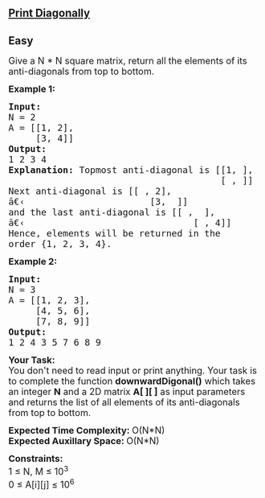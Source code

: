 <h2><a href="https://www.geeksforgeeks.org/print-the-matrix-diagonally-downwards/">Print Diagonally</a>

  ## Easy 

<div class="problem-statement">
                <p></p><p><span style="font-size:18px">Give a N * N square matrix, return all the elements of its anti-diagonals from top to bottom. </span></p>

<p><span style="font-size:18px"><strong>Example 1:</strong></span></p>

<pre><span style="font-size:18px"><strong>Input:</strong> 
N = 2
A = [[1, 2],
     [3, 4]]
<strong>Output:</strong>
1 2 3 4
<strong>Explanation:</strong> Topmost anti-diagonal is [[1, ], 
&nbsp;                                      [ , ]]
Next anti-diagonal is [[ , 2], 
â€‹                       [3,  ]]
and the last anti-diagonal is [[ ,  ], 
â€‹                               [ , 4]]
Hence, elements will be returned in the 
order {1, 2, 3, 4}.</span>
</pre>

<p><span style="font-size:18px"><strong>Example 2:</strong></span></p>

<pre><span style="font-size:18px"><strong>Input: 
</strong>N = 3 
A = [[1, 2, 3],
     [4, 5, 6],
     [7, 8, 9]]
<strong>Output:</strong> 
1 2 4 3 5 7 6 8 9
</span></pre>

<p><span style="font-size:18px"><strong>Your Task:</strong><br>
You don't need to read input or print anything. Your task is to complete the function <strong>downwardDigonal()</strong> which takes an integer <strong>N</strong> and a 2D matrix <strong>A[ ][ ]</strong> as input parameters and returns the list of all elements of its anti-diagonals from top to bottom.</span></p>

<p><span style="font-size:18px"><strong>Expected Time Complexity:&nbsp;</strong>O(N*N)<br>
<strong>Expected Auxillary Space:&nbsp;</strong>O(N*N)</span></p>

<p><span style="font-size:18px"><strong>Constraints:</strong><br>
1 ≤ N, M ≤ 10<sup>3</sup><br>
0 ≤ A[i][j] ≤ 10<sup>6</sup></span></p>
 <p></p>
            </div>
